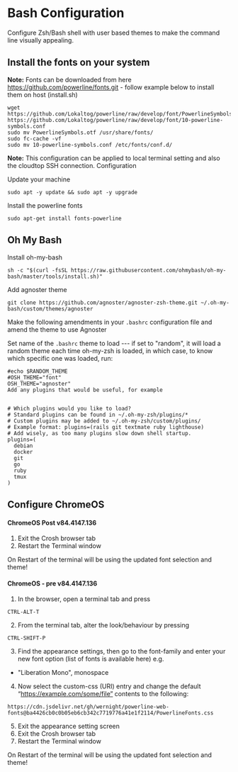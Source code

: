 # Bash Configuration
 
Configure Zsh/Bash shell with user based themes to make the command line visually appealing.

## Install the fonts on your system

__Note:__ Fonts can be downloaded from here
https://github.com/powerline/fonts.git - follow example below to install them on host (install.sh)

```
wget https://github.com/Lokaltog/powerline/raw/develop/font/PowerlineSymbols.otf https://github.com/Lokaltog/powerline/raw/develop/font/10-powerline-symbols.conf
sudo mv PowerlineSymbols.otf /usr/share/fonts/
sudo fc-cache -vf
sudo mv 10-powerline-symbols.conf /etc/fonts/conf.d/
```


__Note:__ This configuration can be applied to local terminal setting and also the cloudtop SSH connection.
Configuration 

Update your machine
```
sudo apt -y update && sudo apt -y upgrade
```

Install the powerline fonts
```
sudo apt-get install fonts-powerline
```

## Oh My Bash

Install oh-my-bash
```
sh -c "$(curl -fsSL https://raw.githubusercontent.com/ohmybash/oh-my-bash/master/tools/install.sh)"
```

Add agnoster theme
```
git clone https://github.com/agnoster/agnoster-zsh-theme.git ~/.oh-my-bash/custom/themes/agnoster
```


Make the following amendments in your `.bashrc` configuration file and amend the theme to use Agnoster


Set name of the `.bashrc` theme to load --- if set to "random", it will load a random theme each time oh-my-zsh is loaded, in which case, to know which specific one was loaded, run: 

```
#echo $RANDOM_THEME
#OSH_THEME="font"
OSH_THEME="agnoster"
Add any plugins that would be useful, for example


# Which plugins would you like to load?
# Standard plugins can be found in ~/.oh-my-zsh/plugins/*
# Custom plugins may be added to ~/.oh-my-zsh/custom/plugins/
# Example format: plugins=(rails git textmate ruby lighthouse)
# Add wisely, as too many plugins slow down shell startup.
plugins=(
  debian
  docker
  git
  go
  ruby
  tmux
)
```




## Configure ChromeOS 

#### ChromeOS Post v84.4147.136
1. Exit the Crosh browser tab
2. Restart the Terminal window 

On Restart of the terminal will be using the updated font selection and theme!


#### ChromeOS - pre v84.4147.136
1. In the browser, open a terminal tab and press
```
CTRL-ALT-T
```

2. From the terminal tab, alter the look/behaviour by pressing
```
CTRL-SHIFT-P
```

3. Find the appearance settings, then go to the font-family and enter your new font option (list of fonts is available here) e.g.

* "Liberation Mono", monospace


4. Now select the custom-css (URI) entry and change the default “https://example.com/some/file” contents to the following:
```
https://cdn.jsdelivr.net/gh/wernight/powerline-web-fonts@ba4426cb0c0b05eb6cb342c7719776a41e1f2114/PowerlineFonts.css
```

5. Exit the appearance setting screen
6. Exit the Crosh browser tab
7. Restart the Terminal window 

On Restart of the terminal will be using the updated font selection and theme!
